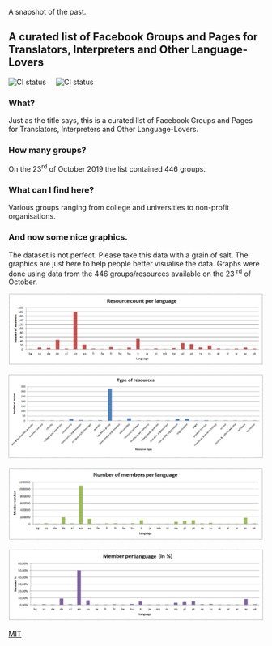 A snapshot of the past.

## A curated list of Facebook Groups and Pages for Translators, Interpreters and Other Language-Lovers
![CI status](https://img.shields.io/badge/List-Updating-green.svg) &nbsp; &nbsp;  ![CI status](https://img.shields.io/badge/license-MIT-orange.svg)   


### What?
Just as the title says, this is a curated list of Facebook Groups and Pages for Translators, Interpreters and Other Language-Lovers.

### How many groups?
On the 23<sup>rd</sup> of October 2019 the list contained 446 groups. 

### What can I find here?
Various groups ranging from college and universities to non-profit organisations.

### And now some nice graphics.
 The dataset is not perfect. Please take this data with a grain of salt. The graphics are just here to help people better visualise the data.
 Graphs were done using data from the 446 groups/resources available on the 23 <sup>rd</sup> of October.


![alt text](./images/a.png)


![alt text](./images/b.png)


![alt text](./images/c.png)


![alt text](./images/d.png)

[MIT](https://opensource.org/licenses/MIT)
